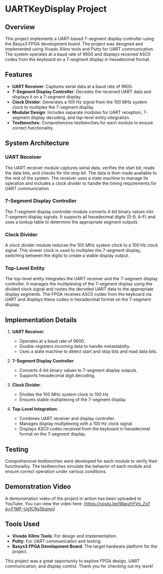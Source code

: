 # UARTKeyDisplay Project

## Overview

This project implements a UART-based 7-segment display controller using the Basys3 FPGA development board. The project was designed and implemented using Vivado Xilinx tools and Putty for UART communication. The system operates at a baud rate of 9600 and displays received ASCII codes from the keyboard on a 7-segment display in hexadecimal format.

## Features

- **UART Receiver**: Captures serial data at a baud rate of 9600.
- **7-Segment Display Controller**: Decodes the received UART data and displays it on a 7-segment display.
- **Clock Divider**: Generates a 100 Hz signal from the 100 MHz system clock to multiplex the 7-segment display.
- **Modular Design**: Includes separate modules for UART reception, 7-segment display decoding, and top-level entity integration.
- **Testbenches**: Comprehensive testbenches for each module to ensure correct functionality.

## System Architecture

### UART Receiver

The UART receiver module captures serial data, verifies the start bit, reads the data bits, and checks for the stop bit. The data is then made available to the rest of the system. The receiver uses a state machine to manage its operation and includes a clock divider to handle the timing requirements for UART communication.

### 7-Segment Display Controller

The 7-segment display controller module converts 4-bit binary values into 7-segment display signals. It supports all hexadecimal digits (0-9, A-F) and uses a lookup table to determine the appropriate segment outputs.

### Clock Divider

A clock divider module reduces the 100 MHz system clock to a 100 Hz clock signal. This slower clock is used to multiplex the 7-segment display, switching between the digits to create a stable display output.

### Top-Level Entity

The top-level entity integrates the UART receiver and the 7-segment display controller. It manages the multiplexing of the 7-segment display using the divided clock signal and routes the decoded UART data to the appropriate display segments. The FPGA receives ASCII codes from the keyboard via UART and displays these codes in hexadecimal format on the 7-segment display.

## Implementation Details

1. **UART Receiver**:
    - Operates at a baud rate of 9600.
    - Double-registers incoming data to handle metastability.
    - Uses a state machine to detect start and stop bits and read data bits.

2. **7-Segment Display Controller**:
    - Converts 4-bit binary values to 7-segment display outputs.
    - Supports hexadecimal digit decoding.

3. **Clock Divider**:
    - Divides the 100 MHz system clock to 100 Hz.
    - Ensures stable multiplexing of the 7-segment display.

4. **Top-Level Integration**:
    - Combines UART receiver and display controller.
    - Manages display multiplexing with a 100 Hz clock signal.
    - Displays ASCII codes received from the keyboard in hexadecimal format on the 7-segment display.

## Testing

Comprehensive testbenches were developed for each module to verify their functionality. The testbenches simulate the behavior of each module and ensure correct operation under various conditions.

## Demonstration Video

A demonstration video of the project in action has been uploaded to YouTube. You can view the video here: [https://youtu.be/WaozhYVn_Zg?si=F1MF-Ug1CNx5bzmo]

## Tools Used

- **Vivado Xilinx Tools**: For design and implementation.
- **Putty**: For UART communication and testing.
- **Basys3 FPGA Development Board**: The target hardware platform for the project.

This project was a great opportunity to explore FPGA design, UART communication, and display control. Thank you for checking out my work!
